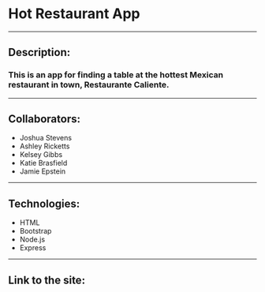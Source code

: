 # Hot Restaurant App

***

## Description:
### This is an app for finding a table at the hottest Mexican restaurant in town, Restaurante Caliente.

***

## Collaborators:
* Joshua Stevens
* Ashley Ricketts
* Kelsey Gibbs
* Katie Brasfield
* Jamie Epstein

***

## Technologies:

* HTML
* Bootstrap
* Node.js
* Express

***

## Link to the site:
